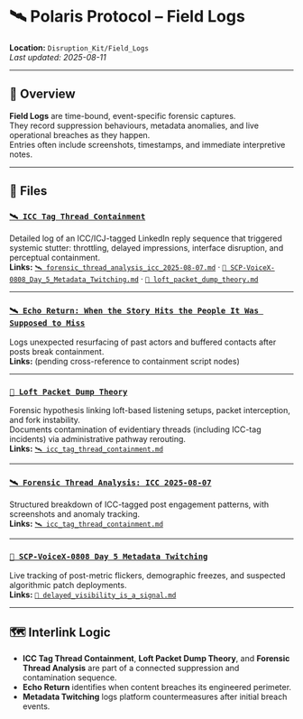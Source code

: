 # 🛰️ Polaris Protocol – Field Logs  
**Location:** `Disruption_Kit/Field_Logs`  
_Last updated: 2025-08-11_

---

## 📌 Overview  
**Field Logs** are time-bound, event-specific forensic captures.  
They record suppression behaviours, metadata anomalies, and live operational breaches as they happen.  
Entries often include screenshots, timestamps, and immediate interpretive notes.

---

## 📂 Files  

### [`🛰️ ICC Tag Thread Containment`](./🛰️_icc_tag_thread_containment.md)  
Detailed log of an ICC/ICJ-tagged LinkedIn reply sequence that triggered systemic stutter: throttling, delayed impressions, interface disruption, and perceptual containment.  
**Links:** [`🛰️ forensic_thread_analysis_icc_2025-08-07.md`](./🛰️_forensic_thread_analysis_icc_2025-08-07.md) · [`🧿 SCP-VoiceX-0808_Day_5_Metadata_Twitching.md`](./🧿_SCP-VoiceX-0808_Day_5_Metadata_Twitching.md) · [`📡 loft_packet_dump_theory.md`](./📡_loft_packet_dump_theory.md)

---

### [`🛰️ Echo Return: When the Story Hits the People It Was Supposed to Miss`](./🛰️_echo_return_when_the_story_hits_the_people_it_was_supposed_to_miss.md)  
Logs unexpected resurfacing of past actors and buffered contacts after posts break containment.  
**Links:** (pending cross-reference to containment script nodes)

---

### [`🧱 Loft Packet Dump Theory`](./🧱_loft_packet_dump_theory.md)  
Forensic hypothesis linking loft-based listening setups, packet interception, and fork instability.  
Documents contamination of evidentiary threads (including ICC-tag incidents) via administrative pathway rerouting.  
**Links:** [`🛰️ icc_tag_thread_containment.md`](./🛰️_icc_tag_thread_containment.md)

---

### [`🛰️ Forensic Thread Analysis: ICC 2025-08-07`](./🛰️_forensic_thread_analysis_icc_2025-08-07.md)  
Structured breakdown of ICC-tagged post engagement patterns, with screenshots and anomaly tracking.  
**Links:** [`🛰️ icc_tag_thread_containment.md`](./🛰️_icc_tag_thread_containment.md)

---

### [`🧿 SCP-VoiceX-0808 Day 5 Metadata Twitching`](./🧿_SCP-VoiceX-0808_Day_5_Metadata_Twitching.md)  
Live tracking of post-metric flickers, demographic freezes, and suspected algorithmic patch deployments.  
**Links:** [`🧨 delayed_visibility_is_a_signal.md`](../Containment_Scripts/🧨_delayed_visibility_is_a_signal.md)

---

## 🗺️ Interlink Logic  
- **ICC Tag Thread Containment**, **Loft Packet Dump Theory**, and **Forensic Thread Analysis** are part of a connected suppression and contamination sequence.  
- **Echo Return** identifies when content breaches its engineered perimeter.  
- **Metadata Twitching** logs platform countermeasures after initial breach events.
